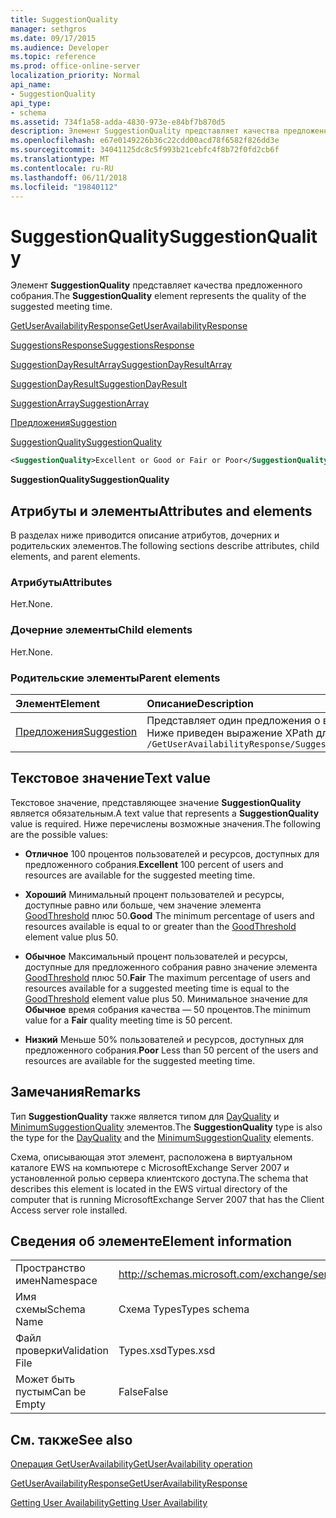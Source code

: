 ```yaml
---
title: SuggestionQuality
manager: sethgros
ms.date: 09/17/2015
ms.audience: Developer
ms.topic: reference
ms.prod: office-online-server
localization_priority: Normal
api_name:
- SuggestionQuality
api_type:
- schema
ms.assetid: 734f1a58-adda-4830-973e-e84bf7b870d5
description: Элемент SuggestionQuality представляет качества предложенного собрания.
ms.openlocfilehash: e67e0149226b36c22cdd00acd78f6582f826dd3e
ms.sourcegitcommit: 34041125dc8c5f993b21cebfc4f8b72f0fd2cb6f
ms.translationtype: MT
ms.contentlocale: ru-RU
ms.lasthandoff: 06/11/2018
ms.locfileid: "19840112"
---
```

# <a name="suggestionquality"></a><span data-ttu-id="d787e-103">SuggestionQuality</span><span class="sxs-lookup"><span data-stu-id="d787e-103">SuggestionQuality</span></span>

<span data-ttu-id="d787e-104">Элемент **SuggestionQuality** представляет качества предложенного собрания.</span><span class="sxs-lookup"><span data-stu-id="d787e-104">The **SuggestionQuality** element represents the quality of the suggested meeting time.</span></span> 
  
[<span data-ttu-id="d787e-105">GetUserAvailabilityResponse</span><span class="sxs-lookup"><span data-stu-id="d787e-105">GetUserAvailabilityResponse</span></span>](getuseravailabilityresponse.md)
  
[<span data-ttu-id="d787e-106">SuggestionsResponse</span><span class="sxs-lookup"><span data-stu-id="d787e-106">SuggestionsResponse</span></span>](suggestionsresponse.md)
  
[<span data-ttu-id="d787e-107">SuggestionDayResultArray</span><span class="sxs-lookup"><span data-stu-id="d787e-107">SuggestionDayResultArray</span></span>](suggestiondayresultarray.md)
  
[<span data-ttu-id="d787e-108">SuggestionDayResult</span><span class="sxs-lookup"><span data-stu-id="d787e-108">SuggestionDayResult</span></span>](suggestiondayresult.md)
  
[<span data-ttu-id="d787e-109">SuggestionArray</span><span class="sxs-lookup"><span data-stu-id="d787e-109">SuggestionArray</span></span>](suggestionarray.md)
  
[<span data-ttu-id="d787e-110">Предложения</span><span class="sxs-lookup"><span data-stu-id="d787e-110">Suggestion</span></span>](suggestion.md)
  
[<span data-ttu-id="d787e-111">SuggestionQuality</span><span class="sxs-lookup"><span data-stu-id="d787e-111">SuggestionQuality</span></span>](suggestionquality.md)
  
```xml
<SuggestionQuality>Excellent or Good or Fair or Poor</SuggestionQuality>
```

 <span data-ttu-id="d787e-112">**SuggestionQuality**</span><span class="sxs-lookup"><span data-stu-id="d787e-112">**SuggestionQuality**</span></span>
## <a name="attributes-and-elements"></a><span data-ttu-id="d787e-113">Атрибуты и элементы</span><span class="sxs-lookup"><span data-stu-id="d787e-113">Attributes and elements</span></span>

<span data-ttu-id="d787e-114">В разделах ниже приводится описание атрибутов, дочерних и родительских элементов.</span><span class="sxs-lookup"><span data-stu-id="d787e-114">The following sections describe attributes, child elements, and parent elements.</span></span>
  
### <a name="attributes"></a><span data-ttu-id="d787e-115">Атрибуты</span><span class="sxs-lookup"><span data-stu-id="d787e-115">Attributes</span></span>

<span data-ttu-id="d787e-116">Нет.</span><span class="sxs-lookup"><span data-stu-id="d787e-116">None.</span></span>
  
### <a name="child-elements"></a><span data-ttu-id="d787e-117">Дочерние элементы</span><span class="sxs-lookup"><span data-stu-id="d787e-117">Child elements</span></span>

<span data-ttu-id="d787e-118">Нет.</span><span class="sxs-lookup"><span data-stu-id="d787e-118">None.</span></span>
  
### <a name="parent-elements"></a><span data-ttu-id="d787e-119">Родительские элементы</span><span class="sxs-lookup"><span data-stu-id="d787e-119">Parent elements</span></span>

|<span data-ttu-id="d787e-120">**Элемент**</span><span class="sxs-lookup"><span data-stu-id="d787e-120">**Element**</span></span>|<span data-ttu-id="d787e-121">**Описание**</span><span class="sxs-lookup"><span data-stu-id="d787e-121">**Description**</span></span>|
|:-----|:-----|
|[<span data-ttu-id="d787e-122">Предложения</span><span class="sxs-lookup"><span data-stu-id="d787e-122">Suggestion</span></span>](suggestion.md) <br/> |<span data-ttu-id="d787e-123">Представляет один предложения о времени на собрания.</span><span class="sxs-lookup"><span data-stu-id="d787e-123">Represents a single meeting time suggestion.</span></span>  <br/> <span data-ttu-id="d787e-124">Ниже приведен выражение XPath для этого элемента.</span><span class="sxs-lookup"><span data-stu-id="d787e-124">The following is the XPath expression to this element:</span></span>  <br/>  `/GetUserAvailabilityResponse/SuggestionsResponse/SuggestionDayResultArray/SuggestionDayResult[i]/SuggestionArray/Suggestion[i]` <br/> |
   
## <a name="text-value"></a><span data-ttu-id="d787e-125">Текстовое значение</span><span class="sxs-lookup"><span data-stu-id="d787e-125">Text value</span></span>

<span data-ttu-id="d787e-126">Текстовое значение, представляющее значение **SuggestionQuality** является обязательным.</span><span class="sxs-lookup"><span data-stu-id="d787e-126">A text value that represents a **SuggestionQuality** value is required.</span></span> <span data-ttu-id="d787e-127">Ниже перечислены возможные значения.</span><span class="sxs-lookup"><span data-stu-id="d787e-127">The following are the possible values:</span></span> 
  
- <span data-ttu-id="d787e-128">**Отличное** 100 процентов пользователей и ресурсов, доступных для предложенного собрания.</span><span class="sxs-lookup"><span data-stu-id="d787e-128">**Excellent** 100 percent of users and resources are available for the suggested meeting time.</span></span> 
    
- <span data-ttu-id="d787e-129">**Хороший** Минимальный процент пользователей и ресурсы, доступные равно или больше, чем значение элемента [GoodThreshold](goodthreshold.md) плюс 50.</span><span class="sxs-lookup"><span data-stu-id="d787e-129">**Good** The minimum percentage of users and resources available is equal to or greater than the [GoodThreshold](goodthreshold.md) element value plus 50.</span></span> 
    
- <span data-ttu-id="d787e-130">**Обычное** Максимальный процент пользователей и ресурсы, доступные для предложенного собрания равно значение элемента [GoodThreshold](goodthreshold.md) плюс 50.</span><span class="sxs-lookup"><span data-stu-id="d787e-130">**Fair** The maximum percentage of users and resources available for a suggested meeting time is equal to the [GoodThreshold](goodthreshold.md) element value plus 50.</span></span> <span data-ttu-id="d787e-131">Минимальное значение для **Обычное** время собрания качества — 50 процентов.</span><span class="sxs-lookup"><span data-stu-id="d787e-131">The minimum value for a **Fair** quality meeting time is 50 percent.</span></span> 
    
- <span data-ttu-id="d787e-132">**Низкий** Меньше 50% пользователей и ресурсов, доступных для предложенного собрания.</span><span class="sxs-lookup"><span data-stu-id="d787e-132">**Poor** Less than 50 percent of the users and resources are available for the suggested meeting time.</span></span> 
    
## <a name="remarks"></a><span data-ttu-id="d787e-133">Замечания</span><span class="sxs-lookup"><span data-stu-id="d787e-133">Remarks</span></span>

<span data-ttu-id="d787e-134">Тип **SuggestionQuality** также является типом для [DayQuality](dayquality.md) и [MinimumSuggestionQuality](minimumsuggestionquality.md) элементов.</span><span class="sxs-lookup"><span data-stu-id="d787e-134">The **SuggestionQuality** type is also the type for the [DayQuality](dayquality.md) and the [MinimumSuggestionQuality](minimumsuggestionquality.md) elements.</span></span> 
  
<span data-ttu-id="d787e-135">Схема, описывающая этот элемент, расположена в виртуальном каталоге EWS на компьютере с MicrosoftExchange Server 2007 и установленной ролью сервера клиентского доступа.</span><span class="sxs-lookup"><span data-stu-id="d787e-135">The schema that describes this element is located in the EWS virtual directory of the computer that is running MicrosoftExchange Server 2007 that has the Client Access server role installed.</span></span>
  
## <a name="element-information"></a><span data-ttu-id="d787e-136">Сведения об элементе</span><span class="sxs-lookup"><span data-stu-id="d787e-136">Element information</span></span>

|||
|:-----|:-----|
|<span data-ttu-id="d787e-137">Пространство имен</span><span class="sxs-lookup"><span data-stu-id="d787e-137">Namespace</span></span>  <br/> |http://schemas.microsoft.com/exchange/services/2006/types  <br/> |
|<span data-ttu-id="d787e-138">Имя схемы</span><span class="sxs-lookup"><span data-stu-id="d787e-138">Schema Name</span></span>  <br/> |<span data-ttu-id="d787e-139">Схема Types</span><span class="sxs-lookup"><span data-stu-id="d787e-139">Types schema</span></span>  <br/> |
|<span data-ttu-id="d787e-140">Файл проверки</span><span class="sxs-lookup"><span data-stu-id="d787e-140">Validation File</span></span>  <br/> |<span data-ttu-id="d787e-141">Types.xsd</span><span class="sxs-lookup"><span data-stu-id="d787e-141">Types.xsd</span></span>  <br/> |
|<span data-ttu-id="d787e-142">Может быть пустым</span><span class="sxs-lookup"><span data-stu-id="d787e-142">Can be Empty</span></span>  <br/> |<span data-ttu-id="d787e-143">False</span><span class="sxs-lookup"><span data-stu-id="d787e-143">False</span></span>  <br/> |
   
## <a name="see-also"></a><span data-ttu-id="d787e-144">См. также</span><span class="sxs-lookup"><span data-stu-id="d787e-144">See also</span></span>



[<span data-ttu-id="d787e-145">Операция GetUserAvailability</span><span class="sxs-lookup"><span data-stu-id="d787e-145">GetUserAvailability operation</span></span>](getuseravailability-operation.md)
  
[<span data-ttu-id="d787e-146">GetUserAvailabilityResponse</span><span class="sxs-lookup"><span data-stu-id="d787e-146">GetUserAvailabilityResponse</span></span>](getuseravailabilityresponse.md)


[<span data-ttu-id="d787e-147">Getting User Availability</span><span class="sxs-lookup"><span data-stu-id="d787e-147">Getting User Availability</span></span>](http://msdn.microsoft.com/library/d4133fcb-9b0f-4e6b-aadf-a389da83516a%28Office.15%29.aspx)


